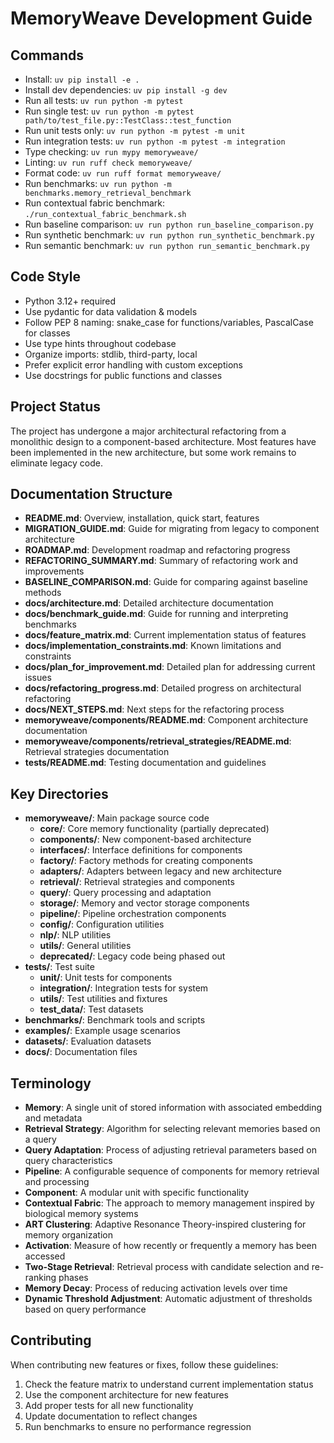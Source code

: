 # MemoryWeave Development Guide

## Commands
- Install: `uv pip install -e .`
- Install dev dependencies: `uv pip install -g dev`
- Run all tests: `uv run python -m pytest`
- Run single test: `uv run python -m pytest path/to/test_file.py::TestClass::test_function`
- Run unit tests only: `uv run python -m pytest -m unit`
- Run integration tests: `uv run python -m pytest -m integration`
- Type checking: `uv run mypy memoryweave/`
- Linting: `uv run ruff check memoryweave/`
- Format code: `uv run ruff format memoryweave/`
- Run benchmarks: `uv run python -m benchmarks.memory_retrieval_benchmark`
- Run contextual fabric benchmark: `./run_contextual_fabric_benchmark.sh`
- Run baseline comparison: `uv run python run_baseline_comparison.py`
- Run synthetic benchmark: `uv run python run_synthetic_benchmark.py`
- Run semantic benchmark: `uv run python run_semantic_benchmark.py`

## Code Style
- Python 3.12+ required
- Use pydantic for data validation & models
- Follow PEP 8 naming: snake_case for functions/variables, PascalCase for classes
- Use type hints throughout codebase
- Organize imports: stdlib, third-party, local
- Prefer explicit error handling with custom exceptions
- Use docstrings for public functions and classes

## Project Status
The project has undergone a major architectural refactoring from a monolithic design to a component-based architecture. Most features have been implemented in the new architecture, but some work remains to eliminate legacy code.

## Documentation Structure
- **README.md**: Overview, installation, quick start, features
- **MIGRATION_GUIDE.md**: Guide for migrating from legacy to component architecture
- **ROADMAP.md**: Development roadmap and refactoring progress
- **REFACTORING_SUMMARY.md**: Summary of refactoring work and improvements
- **BASELINE_COMPARISON.md**: Guide for comparing against baseline methods
- **docs/architecture.md**: Detailed architecture documentation
- **docs/benchmark_guide.md**: Guide for running and interpreting benchmarks
- **docs/feature_matrix.md**: Current implementation status of features
- **docs/implementation_constraints.md**: Known limitations and constraints
- **docs/plan_for_improvement.md**: Detailed plan for addressing current issues
- **docs/refactoring_progress.md**: Detailed progress on architectural refactoring
- **docs/NEXT_STEPS.md**: Next steps for the refactoring process
- **memoryweave/components/README.md**: Component architecture documentation
- **memoryweave/components/retrieval_strategies/README.md**: Retrieval strategies documentation
- **tests/README.md**: Testing documentation and guidelines

## Key Directories
- **memoryweave/**: Main package source code
  - **core/**: Core memory functionality (partially deprecated)
  - **components/**: New component-based architecture 
  - **interfaces/**: Interface definitions for components
  - **factory/**: Factory methods for creating components
  - **adapters/**: Adapters between legacy and new architecture
  - **retrieval/**: Retrieval strategies and components
  - **query/**: Query processing and adaptation
  - **storage/**: Memory and vector storage components
  - **pipeline/**: Pipeline orchestration components
  - **config/**: Configuration utilities
  - **nlp/**: NLP utilities
  - **utils/**: General utilities
  - **deprecated/**: Legacy code being phased out
- **tests/**: Test suite
  - **unit/**: Unit tests for components
  - **integration/**: Integration tests for system
  - **utils/**: Test utilities and fixtures
  - **test_data/**: Test datasets
- **benchmarks/**: Benchmark tools and scripts
- **examples/**: Example usage scenarios
- **datasets/**: Evaluation datasets
- **docs/**: Documentation files

## Terminology
- **Memory**: A single unit of stored information with associated embedding and metadata
- **Retrieval Strategy**: Algorithm for selecting relevant memories based on a query
- **Query Adaptation**: Process of adjusting retrieval parameters based on query characteristics
- **Pipeline**: A configurable sequence of components for memory retrieval and processing
- **Component**: A modular unit with specific functionality
- **Contextual Fabric**: The approach to memory management inspired by biological memory systems
- **ART Clustering**: Adaptive Resonance Theory-inspired clustering for memory organization
- **Activation**: Measure of how recently or frequently a memory has been accessed
- **Two-Stage Retrieval**: Retrieval process with candidate selection and re-ranking phases
- **Memory Decay**: Process of reducing activation levels over time
- **Dynamic Threshold Adjustment**: Automatic adjustment of thresholds based on query performance

## Contributing
When contributing new features or fixes, follow these guidelines:
1. Check the feature matrix to understand current implementation status
2. Use the component architecture for new features
3. Add proper tests for all new functionality
4. Update documentation to reflect changes
5. Run benchmarks to ensure no performance regression